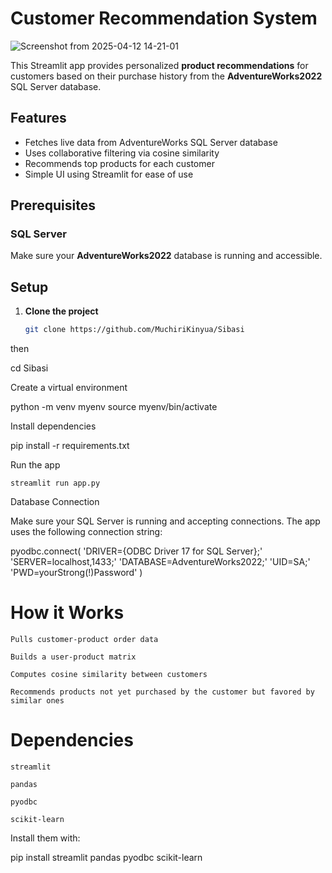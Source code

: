 # Customer Recommendation System

![Screenshot from 2025-04-12 14-21-01](https://github.com/user-attachments/assets/756b3d10-b453-46cb-8fb5-756a5a882fb6)

This Streamlit app provides personalized **product recommendations** for customers based on their purchase history from the **AdventureWorks2022** SQL Server database.

## Features

- Fetches live data from AdventureWorks SQL Server database
- Uses collaborative filtering via cosine similarity
- Recommends top products for each customer
- Simple UI using Streamlit for ease of use


## Prerequisites

### SQL Server
Make sure your **AdventureWorks2022** database is running and accessible.

## Setup

1. **Clone the project**
   ```bash
   git clone https://github.com/MuchiriKinyua/Sibasi

then

   cd Sibasi

Create a virtual environment

python -m venv myenv
source myenv/bin/activate

Install dependencies

pip install -r requirements.txt

Run the app

    streamlit run app.py

Database Connection

Make sure your SQL Server is running and accepting connections. The app uses the following connection string:

pyodbc.connect(
    'DRIVER={ODBC Driver 17 for SQL Server};'
    'SERVER=localhost,1433;'
    'DATABASE=AdventureWorks2022;'
    'UID=SA;'
    'PWD=yourStrong(!)Password'
)


# How it Works

    Pulls customer-product order data

    Builds a user-product matrix

    Computes cosine similarity between customers

    Recommends products not yet purchased by the customer but favored by similar ones

# Dependencies

    streamlit

    pandas

    pyodbc

    scikit-learn

Install them with:

pip install streamlit pandas pyodbc scikit-learn
